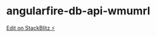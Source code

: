 # angularfire-db-api-wmumrl

[Edit on StackBlitz ⚡️](https://stackblitz.com/edit/angularfire-db-api-wmumrl)